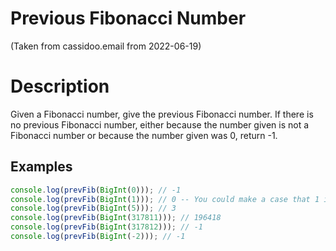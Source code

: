# Previous Fibonacci Number
(Taken from cassidoo.email from 2022-06-19)

# Description
Given a Fibonacci number, give the previous Fibonacci number. If there is no previous Fibonacci number, either because the number given is not a Fibonacci number or because the number given was 0, return -1.

## Examples

```js
console.log(prevFib(BigInt(0))); // -1
console.log(prevFib(BigInt(1))); // 0 -- You could make a case that 1 is also correct, but let's keep it simple.
console.log(prevFib(BigInt(5))); // 3
console.log(prevFib(BigInt(317811))); // 196418
console.log(prevFib(BigInt(317812))); // -1
console.log(prevFib(BigInt(-2))); // -1
```
